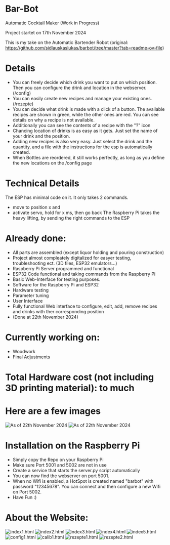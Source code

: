 # Bar-Bot
Automatic Cocktail Maker (Work in Progress)

Project startet on 17th November 2024

This is my take on the Automatic Bartender Robot (original: https://github.com/sidlauskaslukas/barbot/tree/master?tab=readme-ov-file)

# Details
- You can freely decide which drink you want to put on which position. Then you can configure the drink and location in the webserver. (/config)
- You can easily create new recipes and manage your existing ones. (/rezepte)
- You can decide what drink is made with a click of a button. The available recipes are shown in green, while the other ones are red. You can see details on why a recipe is not available.
- Additionally you can see the contents of a recipe with the "?" icon
- Chancing location of drinks is as easy as it gets. Just set the name of your drink and the position.
- Adding new recipes is also very easy. Just select the drink and the quantity, and a file with the instructions for the esp is automatically created.
- When Bottles are reordered, it still works perfectly, as long as you define the new locations on the /config page

# Technical Details
The ESP has minimal code on it. It only takes 2 commands.
- move to position x and
- activate servo, hold for x ms, then go back
The Raspberry Pi takes the heavy lifting, by sending the right commands to the ESP

# Already done:
- All parts are assembled (except liquor holding and pouring construction)
- Project almost compleately digitalized for easyer testing, troubleshooting ect. (3D files, ESP32 emulators...)
- Raspberry Pi Server programmed and functional
- ESP32 Code functional and taking commands from the Raspberry Pi
- Basic Web-Interface for testing purposes.
- Software for the Raspberry Pi and ESP32
- Hardware testing
- Parameter tuning
- User Interface
- Fully functional Web interface to configure, edit, add, remove recipes and drinks with ther corresponding position
- (Done at 22th November 2024)

# Currently working on:
- Woodwork
- Final Adjustments

# Total Hardware cost (not including 3D printing material): to much

# Here are a few images
![As of 22th November 2024](https://github.com/leofleischmann/Bar-Bot/blob/aef47b5e8c036a115e24fcea56c180e6691d0192/Progress_report.jpeg?raw=true)
![As of 22th November 2024](https://github.com/leofleischmann/Bar-Bot/blob/81d38c1ef765c1620e4a5a3b449e7f446b287d88/AutoBarTender_constructed%20v13.png?raw=true)

# Installation on the Raspberry Pi
- Simply copy the Repo on your Raspberry Pi
- Make sure Port 5001 and 5002 are not in use
- Create a service that starts the server.py script automatically
- You can now find the webserver on port 5001.
- When no Wifi is enabled, a HotSpot is created named "barbot" with password "12345678". You can connect and then configure a new Wifi on Port 5002.
- Have Fun :)

# About the Website:
![index1.html](https://github.com/leofleischmann/Bar-Bot/blob/c0456712a47b8941aefea4feb90bd9ac971c621a/Images/index1.png?raw=true)
![index2.html](https://github.com/leofleischmann/Bar-Bot/blob/c0456712a47b8941aefea4feb90bd9ac971c621a/Images/index2.png?raw=true)
![index3.html](https://github.com/leofleischmann/Bar-Bot/blob/c0456712a47b8941aefea4feb90bd9ac971c621a/Images/index3.png?raw=true)
![index4.html](https://github.com/leofleischmann/Bar-Bot/blob/c0456712a47b8941aefea4feb90bd9ac971c621a/Images/index4.png?raw=true)
![index5.html](https://github.com/leofleischmann/Bar-Bot/blob/c0456712a47b8941aefea4feb90bd9ac971c621a/Images/index5.png?raw=true)
![config1.html](https://github.com/leofleischmann/Bar-Bot/blob/c0456712a47b8941aefea4feb90bd9ac971c621a/Images/config1.png?raw=true)
![calib1.html](https://github.com/leofleischmann/Bar-Bot/blob/c0456712a47b8941aefea4feb90bd9ac971c621a/Images/calib1.png?raw=true)
![rezepte1.html](https://github.com/leofleischmann/Bar-Bot/blob/c0456712a47b8941aefea4feb90bd9ac971c621a/Images/rezepte1.png?raw=true)
![rezepte2.html](https://github.com/leofleischmann/Bar-Bot/blob/c0456712a47b8941aefea4feb90bd9ac971c621a/Images/rezepte2.png?raw=true)
